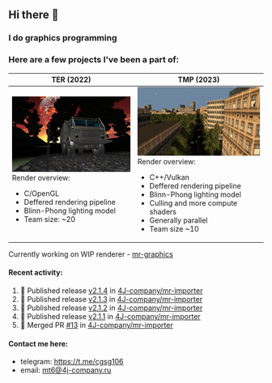 ## Hi there 👋
### I do graphics programming
### Here are a few projects I've been a part of:  

TER (2022)            |  TMP (2023)
-------------------------|-------------------------
![](images/ter_screenshot_00_upscaled.webp) Render overview: <br><ul><li> C/OpenGL <li> Deffered rendering pipeline <li> Blinn-Phong lighting model <li> Team size: ~20 | ![](images/tmp_screenshot_01_upscaled.webp) Render overview: <br><ul><li> C++/Vulkan <li> Deffered rendering pipeline <li> Blinn-Phong lighting model <li> Culling and more compute shaders <li> Generally parallel <li> Team size ~10

Currently working on WIP renderer - [mr-graphics](https://github.com/4J-company/mr-graphics)  

#### Recent activity:
<!--START_SECTION:activity-->
1. 🚀 Published release [v2.1.4](https://github.com/4J-company/mr-importer/releases/tag/v2.1.4) in [4J-company/mr-importer](https://github.com/4J-company/mr-importer)
2. 🚀 Published release [v2.1.3](https://github.com/4J-company/mr-importer/releases/tag/v2.1.3) in [4J-company/mr-importer](https://github.com/4J-company/mr-importer)
3. 🚀 Published release [v2.1.2](https://github.com/4J-company/mr-importer/releases/tag/v2.1.2) in [4J-company/mr-importer](https://github.com/4J-company/mr-importer)
4. 🚀 Published release [v2.1.1](https://github.com/4J-company/mr-importer/releases/tag/v2.1.1) in [4J-company/mr-importer](https://github.com/4J-company/mr-importer)
5. 🎉 Merged PR [#13](https://github.com/4J-company/mr-importer/pull/13) in [4J-company/mr-importer](https://github.com/4J-company/mr-importer)
<!--END_SECTION:activity-->

#### Contact me here:
 - telegram: https://t.me/cgsg106
 - email:    mt6@4j-company.ru
